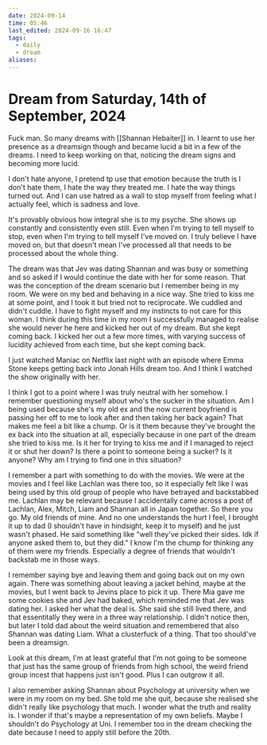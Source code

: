 ```yaml
---
date: 2024-09-14
time: 05:46
last_edited: 2024-09-16 16:47
tags:
  - daily
  - dream
aliases: 
---
```

# Dream from Saturday, 14th of September, 2024
Fuck man. So many dreams with [[Shannan Hebaiter]] in. I learnt to use her presence as a dreamsign though and became lucid a bit in a few of the dreams. I need to keep working on that, noticing the dream signs and becoming more lucid.

I don't hate anyone, I pretend tp use that emotion because the truth is I don't hate them, I hate the way they treated me. I hate the way things turned out. And I can use hatred as a wall to stop myself from feeling what I actually feel, which is sadness and love.

It's provably obvious how integral she is to my psyche. She shows up constantly and consistently even still. Even when I'm trying to tell myself to stop, even when I'm trying to tell myself I've moved on. I truly believe I have moved on, but that doesn't mean I've processed all that needs to be processed about the whole thing.

The dream was that Jev was dating Shannan and was busy or something and so asked if I would continue the date with her for some reason. That was the conception of the dream scenario but I remember being in my room. We were on my bed and behaving in a nice way. She tried to kiss me at some point, and I took it but tried not to reciprocate. We cuddled and didn't cuddle. I have to fight myself and my instincts to not care for this woman. I think during this time in my room I successfully managed to realise she would never he here and kicked her out of my dream. But she kept coming back. I kicked her out a few more times, with varying success of lucidity achieved from each time, but she kept coming back.

I just watched Maniac on Netflix last night with an episode where Emma Stone keeps getting back into Jonah Hills dream too. And I think I watched the show originally with her.

I think I got to a point where I was truly neutral with her somehow. I remember questioning myself about who's the sucker in the situation. Am I being used because she's my old ex and the now current boyfriend is passing her off to me to look after and then taking her back again? That makes me feel a bit like a chump. Or is it them because they've brought the ex back into the situation at all, especially because in one part of the dream she tried to kiss me. Is it her for trying to kiss me and if I managed to reject it or shut her down? Is there a point to someone being a sucker? Is it anyone? Why am I trying to find one in this situation?

I remember a part with something to do with the movies. We were at the movies and I feel like Lachlan was there too, so it especially felt like I was being used by this old group of people who have betrayed and backstabbed me. Lachlan may be relevant because I accidentally came across a post of Lachlan, Alex, Mitch, Liam and Shannan all in Japan together. So there you go. My old friends of mine. And no one understands the hurt I feel, I brought it up to dad (I shouldn't have in hindsight, keep it to myself) and he just wasn't phased. He said something like "well they've picked their sides. Idk if anyone asked them to, but they did." I know I'm the chump for thinking any of them were my friends. Especially a degree of friends that wouldn't backstab me in those ways.

I remember saying bye and leaving them and going back out on my own again. There was something about leaving a jacket behind, maybe at the movies, but I went back to Jevins place to pick it up. There Mia gave me some cookies she and Jev had baked, which reminded me that Jev was dating her. I asked her what the deal is. She said she still lived there, and that essentitally they were in a three way relationship. I didn't notice then, but later I told dad about the weird situation and remembered that also Shannan was dating Liam. What a clusterfuck of a thing. That too should've been a dreamsign.

Look at this dream, I'm at least grateful that I'm not going to be someone that just has the same group of friends from high school, the weird friend group incest that happens just isn't good. Plus I can outgrow it all.

I also remember asking Shannan about Psychology at university when we were in my room on my bed. She told me she quit, because she realised she didn't really like psychology that much. I wonder what the truth and reality is. I wonder if that's maybe a representation of my own beliefs. Maybe I shouldn't do Psychology at Uni. I remember too in the dream checking the date because I need to apply still before the 20th.
